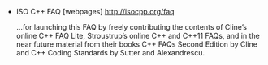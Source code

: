 - ISO C++ FAQ [webpages] <http://isocpp.org/faq>

  ...for launching this FAQ by freely contributing the contents of Cline’s online C++ FAQ Lite, Stroustrup’s online C++ and C++11 FAQs, and in the near future material from their books C++ FAQs Second Edition by Cline and C++ Coding Standards by Sutter and Alexandrescu.
